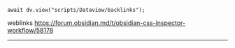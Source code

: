 ```dataviewjs
await dv.view("scripts/Dataview/backlinks");
```
weblinks https://forum.obsidian.md/t/obsidian-css-inspector-workflow/58178
___
